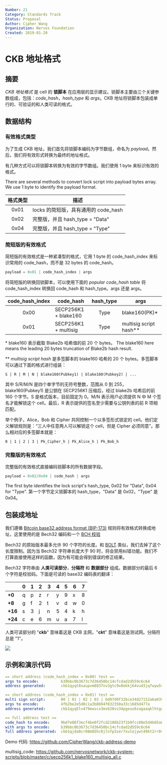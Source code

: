 ```yaml
---
Number: 21
Category: Standards Track
Status: Proposal
Author: Cipher Wang
Organization: Nervos Foundation
Created: 2019-01-20
---
```


# CKB 地址格式

## 摘要

*CKB 地址格式* 是 cell 的 **锁脚本** 在应用层的显示建议。锁脚本主要由三个关键参数组成，包括：*code_hash*，*hash_type* 和 *args*。CKB 地址将锁脚本包装成单行的、可验证的和人类可读的格式。


## 数据结构

### 有效格式类型


为了生成 CKB 地址，我们首先将锁脚本编码为字节数组，命名为 *payload*。然后，我们将有效形式转换为最终的地址格式。

有几种方式可以将锁脚本转换为有效的字节数组。我们使用 1 byte 来标识有效的格式。

There are several methods to convert lock script into payload bytes array. We use 1 byte to identify the payload format.

| 格式类型     |                   描述                         |
|:-----------:|------------------------------------------------|
|  0x01       | locks 的简短版，具有通用的 code_hash           |
|  0x02       | 完整版，并且 hash_type = "Data"               |
|  0x04       | 完整版，并且 hash_type = "Type"               |

### 简短版的有效格式

简短版的有效格式是一种紧凑型的格式，它用 1 byte 的 code_hash_index 来标识常用的 code_hash，而不是 32 bytes 的 code_hash。

```c
payload = 0x01 | code_hash_index | args
```

将简短版的转换回锁脚本，可以使用下面的 *popular code_hash table* 将 code_hash_index 转换回 code_hash 和 hash_type。args 还是 args。


| code_hash_index |        code_hash     |   hash_type  |          args           |
|:---------------:|----------------------|:------------:|-------------------------|
|      0x00       | SECP256K1 + blake160 |     Type     |  blake160(PK)*          |
|      0x01       | SECP256K1 + multisig |     Type     |  multisig script hash** |

\* blake160 表示截取 Blake2b 哈希值的前 20 个 bytes。
The blake160 here means the leading 20 bytes truncation of Blake2b hash result.

\*\* *multisig script hash* 是多签脚本的 blake160 哈希的 20 个 bytes。多签脚本可以通过下面的格式进行组装：

```
S | R | M | N | blake160(Pubkey1) | blake160(Pubkey2) | ...
```

其中 S/R/M/N 是四个单字节的无符号整数，范围从 0 到 255，blake160(Pubkey1) 是公钥在 SECP256K1 压缩后，经过 blake2b 哈希后的前 160 个字节。S 是格式版本，目前固定为 0。M/N 表示用户必须提供 N 中 M 个签名才能解锁这个 cell。最后，R 表示提供的签名至少需要与公钥列表的前 R 项相匹配。


举个例子，Alice，Bob 和 Cipher 共同控制一个以多签形式锁定的 cell。他们定义解锁规则是：“三人中任意两人可以解锁这个 cell，但是 Cipher 必须同意”。那么相对应的多签脚本就是：

```
0 | 1 | 2 | 3 | Pk_Cipher_h | Pk_Alice_h | Pk_Bob_h
```

### 完整版的有效格式


完整版的有效格式直接编码锁脚本的所有数据字段。


```c
payload = 0x02/0x04 | code_hash | args
```

The first byte identifies the lock script's hash_type, 0x02 for "Data", 0x04 for "Type". 
第一个字节定义锁脚本的 hash_type，"Data" 是 0x02，"Type" 是 0x04。


## 包装成地址

我们遵循 [Bitcoin base32 address format (BIP-173)](https://github.com/bitcoin/bips/blob/master/bip-0173.mediawiki) 规则将有效格式转换成地址，这里使用的是 Bech32 编码和一个 [BCH 校验](https://en.wikipedia.org/wiki/BCH_code)

Bech32 的原始版本最多允许 90 个字符的长度。和 [BOLT](https://github.com/lightningnetwork/lightning-rfc/blob/master/11-payment-encoding.md) 类似，我们去掉了这个长度限制。因为当 Bech32 字符串长度大于 90 时，将会禁用纠错功能。我们不打算直接使用这样的函数，因为有可能会得到错误的修正结果。

Bech32 字符串由 **人类可读部分**，**分隔符** 和 **数据部分** 组成。数据部分的最后 6 个字符是校验码。下面是可读的 base32 编码表的翻译：


|       |0|1|2|3|4|5|6|7|
|-------|-|-|-|-|-|-|-|-|
|**+0** |q|p|z|r|y|9|x|8|
|**+8** |g|f|2|t|v|d|w|0|
|**+16**|s|3|j|n|5|4|k|h|
|**+24**|c|e|6|m|u|a|7|l|


人类可读部分的 "**ckb**" 意味着这是 CKB 主网，"**ckt**" 意味着这是测试网。分隔符总是 "1"。


![](images/ckb-address.png)

## 示例和演示代码

```yml
== short address (code_hash_index = 0x00) test ==
args to encode:          b39bbc0b3673c7d36450bc14cfcdad2d559c6c64
address generated:       ckb1qyqt8xaupvm8837nv3gtc9x0ekkj64vud3jqfwyw5v

== short address (code_hash_index = 0x01) test ==
multi sign script:       00 | 01 | 02 | 03 | bd07d9f32bce34d27152a6a0391d324f79aab854 | 094ee28566dff02a012a66505822a2fd67d668fb | 4643c241e59e81b7876527ebff23dfb24cf16482
args to encode:          4fb2be2e5d0c1a3b8694f832350a33c1685d477a
address generated:       ckb1qyq5lv479ewscx3ms620sv34pgeuz6zagaaqklhtgg

== full address test ==
code_hash to encode:     9bd7e06f3ecf4be0f2fcd2188b23f1b9fcc88e5d4b65a8637b17723bbda3cce8
with args to encode:     b39bbc0b3673c7d36450bc14cfcdad2d559c6c64
full address generated:  ckb1qjda0cr08m85hc8jlnfp3zer7xulejywt49kt2rr0vthywaa50xw3vumhs9nvu786dj9p0q5elx66t24n3kxgj53qks
```

Demo 代码: https://github.com/CipherWang/ckb-address-demo 

multisig_code: https://github.com/nervosnetwork/ckb-system-scripts/blob/master/c/secp256k1_blake160_multisig_all.c
